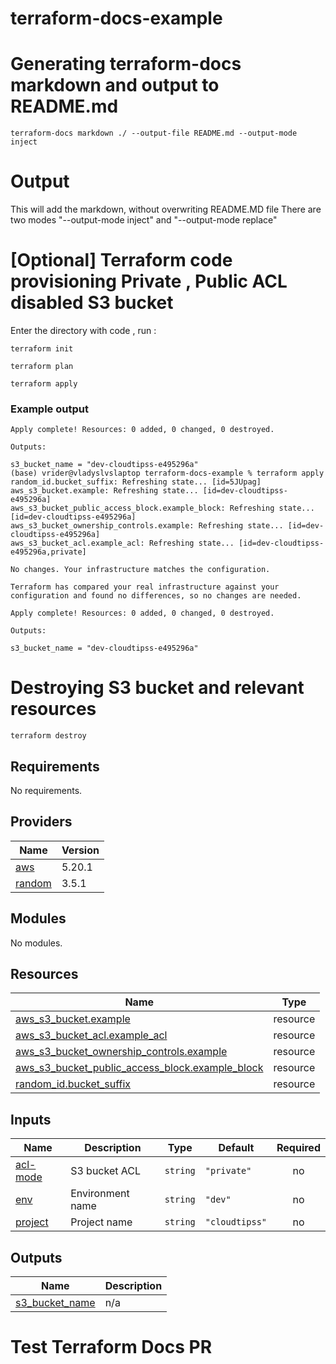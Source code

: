 # terraform-docs-example



# Generating terraform-docs  markdown and output to README.md  

    terraform-docs markdown ./ --output-file README.md --output-mode inject

# Output 



This will add the markdown, without overwriting README.MD file 
There are two modes "--output-mode inject" and "--output-mode replace" 

# [Optional] Terraform code provisioning Private , Public ACL disabled S3 bucket


Enter the directory with code , run : 

    terraform init

    terraform plan

    terraform apply

### Example output 


    Apply complete! Resources: 0 added, 0 changed, 0 destroyed.

    Outputs:

    s3_bucket_name = "dev-cloudtipss-e495296a"
    (base) vrider@vladyslvslaptop terraform-docs-example % terraform apply
    random_id.bucket_suffix: Refreshing state... [id=5JUpag]
    aws_s3_bucket.example: Refreshing state... [id=dev-cloudtipss-e495296a]
    aws_s3_bucket_public_access_block.example_block: Refreshing state... [id=dev-cloudtipss-e495296a]
    aws_s3_bucket_ownership_controls.example: Refreshing state... [id=dev-cloudtipss-e495296a]
    aws_s3_bucket_acl.example_acl: Refreshing state... [id=dev-cloudtipss-e495296a,private]

    No changes. Your infrastructure matches the configuration.

    Terraform has compared your real infrastructure against your configuration and found no differences, so no changes are needed.

    Apply complete! Resources: 0 added, 0 changed, 0 destroyed.

    Outputs:

    s3_bucket_name = "dev-cloudtipss-e495296a"

# Destroying S3 bucket and relevant resources

    terraform destroy

    
<!-- BEGIN_TF_DOCS -->
## Requirements

No requirements.

## Providers

| Name | Version |
|------|---------|
| <a name="provider_aws"></a> [aws](#provider\_aws) | 5.20.1 |
| <a name="provider_random"></a> [random](#provider\_random) | 3.5.1 |

## Modules

No modules.

## Resources

| Name | Type |
|------|------|
| [aws_s3_bucket.example](https://registry.terraform.io/providers/hashicorp/aws/latest/docs/resources/s3_bucket) | resource |
| [aws_s3_bucket_acl.example_acl](https://registry.terraform.io/providers/hashicorp/aws/latest/docs/resources/s3_bucket_acl) | resource |
| [aws_s3_bucket_ownership_controls.example](https://registry.terraform.io/providers/hashicorp/aws/latest/docs/resources/s3_bucket_ownership_controls) | resource |
| [aws_s3_bucket_public_access_block.example_block](https://registry.terraform.io/providers/hashicorp/aws/latest/docs/resources/s3_bucket_public_access_block) | resource |
| [random_id.bucket_suffix](https://registry.terraform.io/providers/hashicorp/random/latest/docs/resources/id) | resource |

## Inputs

| Name | Description | Type | Default | Required |
|------|-------------|------|---------|:--------:|
| <a name="input_acl-mode"></a> [acl-mode](#input\_acl-mode) | S3 bucket ACL | `string` | `"private"` | no |
| <a name="input_env"></a> [env](#input\_env) | Environment name | `string` | `"dev"` | no |
| <a name="input_project"></a> [project](#input\_project) | Project name | `string` | `"cloudtipss"` | no |

## Outputs

| Name | Description |
|------|-------------|
| <a name="output_s3_bucket_name"></a> [s3\_bucket\_name](#output\_s3\_bucket\_name) | n/a |
<!-- END_TF_DOCS -->

# Test Terraform Docs PR